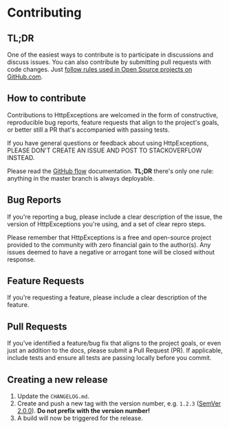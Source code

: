 # Contributing

## TL;DR
One of the easiest ways to contribute is to participate in discussions and discuss issues. You can also contribute by submitting pull requests with code changes. 
Just [follow rules used in Open Source projects on GitHub.com](https://guides.github.com/activities/contributing-to-open-source/).

## How to contribute
Contributions to HttpExceptions are welcomed in the form of constructive, reproducible bug reports, feature requests that align to the project's goals, 
or better still a PR that's accompanied with passing tests.

If you have general questions or feedback about using HttpExceptions, PLEASE DON'T CREATE AN ISSUE AND POST TO STACKOVERFLOW INSTEAD.

Please read the [GitHub flow](https://guides.github.com/introduction/flow/) documentation. **TL;DR** there's only one rule: anything in the master branch is always deployable.

## Bug Reports
If you're reporting a bug, please include a clear description of the issue, the version of HttpExceptions you're using, and a set of clear repro steps.

Please remember that HttpExceptions is a free and open-source project provided to the community with zero financial gain to the author(s). 
Any issues deemed to have a negative or arrogant tone will be closed without response.

## Feature Requests
If you're requesting a feature, please include a clear description of the feature.

## Pull Requests
If you've identified a feature/bug fix that aligns to the project goals, or even just an addition to the docs, please submit a Pull Request (PR). 
If applicable, include tests and ensure all tests are passing locally before you commit.

## Creating a new release

1. Update the `CHANGELOG.md`.
3. Create and push a new tag with the version number, e.g. `1.2.3` ([SemVer 2.0.0](https://semver.org/)). **Do not prefix with the version number!**
3. A build will now be triggered for the release.